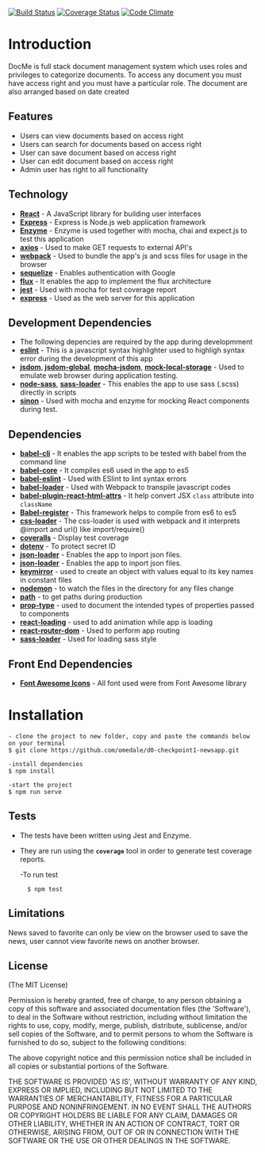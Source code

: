 [![Build Status](https://travis-ci.org/omedale/DOCME-CP2.svg?branch=chore%2Ffix-heroku-build)](https://travis-ci.org/omedale/DOCME-CP2)
[![Coverage Status](https://coveralls.io/repos/github/omedale/DOCME-CP2/badge.svg?branch=chore%2Ffix-heroku-build)](https://coveralls.io/github/omedale/DOCME-CP2?branch=chore%2Ffix-heroku-build)
[![Code Climate](https://codeclimate.com/github/omedale/DOCME-CP2/badges/gpa.svg)](https://codeclimate.com/github/omedale/DOCME-CP2)

# Introduction
DocMe is full stack document management system which uses roles and privileges to categorize documents. To access any document you must have access right and you must have a particular role. The document are also arranged based on date created

## Features
<ul>
<li>Users can view documents based on access right</li>
<li>Users can search for documents based on access right</li>
<li>User can save document based on access right</li>
<li>User can edit document based on access right</li>
<li>Admin user has right to all functionality</li>
</ul>

## Technology

*  **[React](https://facebook.github.io/react/)** - A JavaScript library for building user interfaces
*  **[Express](https://expressjs.com/)** - Express is Node.js web application framework
*  **[Enzyme](https://www.npmjs.com/package/enzyme)** - Enzyme is used together with mocha, chai and expect.js to test this application
*  **[axios](https://www.npmjs.com/package/axios)** - Used to make GET requests to external API's
*  **[webpack](https://www.npmjs.com/package/react-router-dom)** - Used to bundle the app's js and scss files for usage in the browser
*  **[sequelize](https://www.npmjs.com/package/sequelize)** - Enables authentication with Google
*  **[flux](https://www.npmjs.com/package/flux)** - It enables the app to implement the flux architecture
  *  **[jest](https://www.google.com.ng/url?sa=t&rct=j&q=&esrc=s&source=web&cd=1&cad=rja&uact=8&ved=0ahUKEwj7kJqXk8rUAhXkLMAKHW2ICPwQFggkMAA&url=https%3A%2F%2Fwww.npmjs.com%2Fpackage%2Fjest&usg=AFQjCNG6mScpYVllIQqsYUFlECVccwfTwg&sig2=UGTyMGDHitKf0V22sgLKXA)** - Used with mocha for test coverage report
*  **[express](https://www.npmjs.com/package/express)** - Used as the web server for this application


## Development Dependencies
*  The following depencies are required by the app during developmment
  *  **[eslint](https://www.npmjs.com/package/eslint)** - This is a javascript syntax highlighter used to highligh syntax error during the development of this app
  *  **[jsdom](https://www.npmjs.com/package/jsdom)**, **[jsdom-global](https://www.npmjs.com/package/jsdom-global)**, **[mocha-jsdom](https://www.npmjs.com/package/mocha-jsdom)**, **[mock-local-storage](https://www.npmjs.com/package/mock-local-storage)** - Used to emulate web browser during application testing.
   *  **[node-sass](https://www.npmjs.com/package/node-sass)**, **[sass-loader](https://www.npmjs.com/package/sass-loader)** - This enables the app to use sass (.scss) directly in scripts
  *  **[sinon](https://www.npmjs.com/package/sinon)** - Used with mocha and enzyme for mocking React components during test.


  ## Dependencies

*  **[babel-cli](https://www.npmjs.com/package/babel-cli)** - It enables the app scripts to be tested with babel from the command line
*  **[babel-core](https://www.npmjs.com/package/babel-core)** - It compiles es6 used in the app to es5
*  **[babel-eslint](https://www.npmjs.com/package/babel-eslint)** - Used with ESlint to lint syntax errors
*  **[babel-loader](https://www.npmjs.com/package/babel-loader)** - Used with Webpack to transpile javascript codes
*  **[babel-plugin-react-html-attrs](https://www.npmjs.com/package/babel-plugin-react-html-attrs)** - It help convert JSX `class` attribute into `className` 
*  **[Babel-register](https://www.npmjs.com/package/babel-register)** - This framework helps to compile from es6 to es5
*  **[css-loader](https://www.npmjs.com/package/css-loader)** - The  css-loader is used with webpack and it interprets @import and url() like import/require()
*  **[coveralls](https://www.npmjs.com/package/coveralls)** - Display test coverage
*  **[dotenv](https://www.npmjs.com/package/dotenv)** - To protect secret ID
*  **[json-loader](https://www.npmjs.com/package/json-loader)** - Enables the app to inport json files.
*  **[json-loader](https://www.npmjs.com/package/json-loader)** - Enables the app to inport json files.
* **[keymirror](https://www.npmjs.com/package/keymirror)** - used to create an object with values equal to its key names in constant files
* **[nodemon](https://www.npmjs.com/package/nodemon)** - to watch the files in the directory for any files change
* **[path](https://www.npmjs.com/package/nodemon)** - to get paths during production
* **[prop-type](https://www.npmjs.com/package/prop-types)** - used to document the intended types of properties passed to components
*  **[react-loading](https://www.npmjs.com/package/react-loading)** - used to add animation while app is loading
*  **[react-router-dom](https://www.npmjs.com/package/react-router-dom)** - Used to perform app routing
*  **[sass-loader](https://www.npmjs.com/package/sass-loader)** - Used for loading sass style

## Front End Dependencies
*  **[Font Awesome Icons](https://fontawesome.io/icons/)** - All font used were from Font Awesome library 



# Installation

    - clone the project to new folder, copy and paste the commands below on your terminal
    $ git clone https://github.com/omedale/d0-checkpoint1-newsapp.git

    -install dependencies
    $ npm install

    -start the project
    $ npm run serve


## Tests
*  The tests have been written using Jest and Enzyme.
*  They are run using the **`coverage`** tool in order to generate test coverage reports.

     -To run test

         $ npm test

## Limitations
News saved to favorite can only be view on the browser used to save the news, user cannot view favorite news on another browser.

## License

(The MIT License)

Permission is hereby granted, free of charge, to any person obtaining
a copy of this software and associated documentation files (the
'Software'), to deal in the Software without restriction, including
without limitation the rights to use, copy, modify, merge, publish,
distribute, sublicense, and/or sell copies of the Software, and to
permit persons to whom the Software is furnished to do so, subject to
the following conditions:

The above copyright notice and this permission notice shall be
included in all copies or substantial portions of the Software.

THE SOFTWARE IS PROVIDED 'AS IS', WITHOUT WARRANTY OF ANY KIND,
EXPRESS OR IMPLIED, INCLUDING BUT NOT LIMITED TO THE WARRANTIES OF
MERCHANTABILITY, FITNESS FOR A PARTICULAR PURPOSE AND NONINFRINGEMENT.
IN NO EVENT SHALL THE AUTHORS OR COPYRIGHT HOLDERS BE LIABLE FOR ANY
CLAIM, DAMAGES OR OTHER LIABILITY, WHETHER IN AN ACTION OF CONTRACT,
TORT OR OTHERWISE, ARISING FROM, OUT OF OR IN CONNECTION WITH THE
SOFTWARE OR THE USE OR OTHER DEALINGS IN THE SOFTWARE.